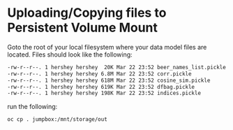 # Uploading/Copying files to Persistent Volume Mount

Goto the root of your local filesystem where your data model files are located. Files should look like the following: 

```bash
-rw-r--r--. 1 hershey hershey  20K Mar 22 23:52 beer_names_list.pickle
-rw-r--r--. 1 hershey hershey 6.8M Mar 22 23:52 corr.pickle
-rw-r--r--. 1 hershey hershey 618M Mar 22 23:52 cosine_sim.pickle
-rw-r--r--. 1 hershey hershey 619K Mar 22 23:52 dfbag.pickle
-rw-r--r--. 1 hershey hershey 198K Mar 22 23:52 indices.pickle
```

run the following:

```bash
oc cp . jumpbox:/mnt/storage/out
```


